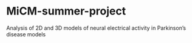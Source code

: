 # MiCM-summer-project

Analysis of 2D and 3D models of neural electrical activity in Parkinson’s disease models
